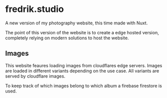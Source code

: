 # fredrik.studio
A new version of my photography website, this time made with Nuxt.

The point of this version of the website is to create a edge hosted version, completely relying on modern solutions to host the website. 

## Images
This website feaures loading images from cloudflares edge servers. Images are loaded in different variants depending on the use case. All variants are served by cloudflare images. 

To keep track of which images belong to which album a firebase firestore is used. 
